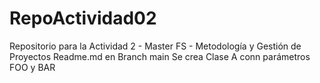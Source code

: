 # RepoActividad02
Repositorio para la Actividad 2 - Master FS - Metodología y Gestión de Proyectos
Readme.md en Branch main
Se crea Clase A conn parámetros FOO y BAR

